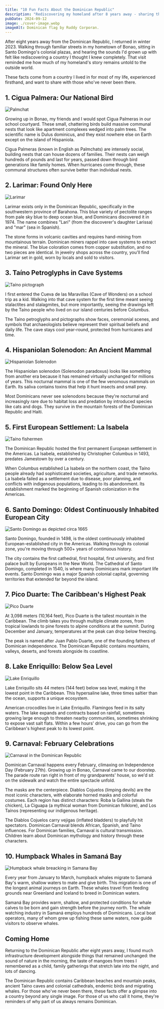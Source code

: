 ```yaml
---
title: "10 Fun Facts About the Dominican Republic"
description: "Rediscovering my homeland after 8 years away - sharing the Dominican Republic through the eyes of someone who grew down there."
pubDate: 2024-09-12
image: ./cover-image.webp
imageAlt: Dominican flag by Ruddy Corporan.
---
```


After eight years away from the Dominican Republic, I returned in winter 2023. Walking through familiar streets in my hometown of Bonao, sitting in Santo Domingo's colonial plazas, and hearing the sounds I'd grown up with felt like rediscovering a country I thought I knew completely. That visit reminded me how much of my homeland's story remains untold to the outside world.

These facts come from a country I lived in for most of my life, experienced firsthand, and want to share with those who've never been there.

## 1. Cigua Palmera: Our National Bird

![Palmchat](./palmchat.webp)

Growing up in Bonao, my friends and I would spot Cigua Palmeras in our school courtyard. These small, chattering birds build massive communal nests that look like apartment complexes wedged into palm trees. The scientific name is Dulus dominicus, and they exist nowhere else on Earth except on the island of Hispaniola.

Cigua Palmeras (known in English as Palmchats) are intensely social, building nests that can house dozens of families. Their nests can weigh hundreds of pounds and last for years, passed down through bird generations like family homes. When hurricanes come through, these communal structures often survive better than individual nests.

## 2. Larimar: Found Only Here

![Larimar](./larimar.webp)

Larimar exists only in the Dominican Republic, specifically in the southwestern province of Barahona. This blue variety of pectolite ranges from pale sky blue to deep ocean blue, and Dominicans discovered it in 1974. The name combines "Lari" (from the discoverer's daughter Larissa) and "mar" (sea in Spanish).

The stone forms in volcanic cavities and requires hand-mining from mountainous terrain. Dominican miners rappel into cave systems to extract the mineral. The blue coloration comes from copper substitution, and no two pieces are identical. In jewelry shops across the country, you'll find Larimar set in gold, worn by locals and sold to visitors.

## 3. Taíno Petroglyphs in Cave Systems

![Taíno pictograph](./taíno-pictographs.webp)

I first entered the Cueva de las Maravillas (Cave of Wonders) on a school trip as a kid. Walking into that cave system for the first time meant seeing stalactites and stalagmites, but more importantly, seeing the drawings left by the Taíno people who lived on our island centuries before Columbus.

The Taíno petroglyphs and pictographs show faces, ceremonial scenes, and symbols that archaeologists believe represent their spiritual beliefs and daily life. The cave stays cool year-round, protected from hurricanes and time.

## 4. Hispaniolan Solenodon: An Ancient Mammal

![Hispaniolan Solenodon](./hispaniolan-solenodon.webp)

The Hispaniolan solenodon (Solenodon paradoxus) looks like something from another era because it has remained virtually unchanged for millions of years. This nocturnal mammal is one of the few venomous mammals on Earth. Its saliva contains toxins that help it hunt insects and small prey.

Most Dominicans never see solenodons because they're nocturnal and increasingly rare due to habitat loss and predation by introduced species like cats and dogs. They survive in the mountain forests of the Dominican Republic and Haiti.

## 5. First European Settlement: La Isabela

![Taíno fishermen](./taino-fishermen.webp)

The Dominican Republic hosted the first permanent European settlement in the Americas. La Isabela, established by Christopher Columbus in 1493, predates Jamestown by over a century.

When Columbus established La Isabela on the northern coast, the Taíno people already had sophisticated societies, agriculture, and trade networks. La Isabela failed as a settlement due to disease, poor planning, and conflicts with indigenous populations, leading to its abandonment. Its establishment marked the beginning of Spanish colonization in the Americas.

## 6. Santo Domingo: Oldest Continuously Inhabited European City

![Santo Domingo as depicted circa 1665](./santo-domingo-1665.webp)

Santo Domingo, founded in 1498, is the oldest continuously inhabited European-established city in the Americas. Walking through its colonial zone, you're moving through 500+ years of continuous history.

The city contains the first cathedral, first hospital, first university, and first palace built by Europeans in the New World. The Cathedral of Santo Domingo, completed in 1540, is where many Dominicans mark important life events. Santo Domingo was a major Spanish colonial capital, governing territories that extended far beyond the island.

## 7. Pico Duarte: The Caribbean's Highest Peak

![Pico Duarte](./pico-duarte.webp)

At 3,098 meters (10,164 feet), Pico Duarte is the tallest mountain in the Caribbean. The climb takes you through multiple climate zones, from tropical lowlands to pine forests to alpine conditions at the summit. During December and January, temperatures at the peak can drop below freezing.

The peak is named after Juan Pablo Duarte, one of the founding fathers of Dominican independence. The Dominican Republic contains mountains, valleys, deserts, and forests alongside its coastline.

## 8. Lake Enriquillo: Below Sea Level

![Lake Enriquillo](./lake-enriquillo.webp)

Lake Enriquillo sits 44 meters (144 feet) below sea level, making it the lowest point in the Caribbean. This hypersaline lake, three times saltier than the ocean, supports a unique ecosystem.

American crocodiles live in Lake Enriquillo. Flamingos feed in its salty waters. The lake expands and contracts based on rainfall, sometimes growing large enough to threaten nearby communities, sometimes shrinking to expose vast salt flats. Within a few hours' drive, you can go from the Caribbean's highest peak to its lowest point.

## 9. Carnaval: February Celebrations

![Carnaval in the Dominican Republic](./carnaval.webp)

Dominican Carnaval happens every February, climaxing on Independence Day (February 27th). Growing up in Bonao, Carnaval came to our doorstep. The parade route ran right in front of my grandparents' house, so we'd sit on the sidewalk and watch the entire spectacle unfold.

The masks are the centerpiece. Diablos Cojuelos (limping devils) are the most iconic characters, with elaborate horned masks and colorful costumes. Each region has distinct characters: Roba la Gallina (steals the chicken), La Ciguapa (a mythical woman from Dominican folklore), and Los Taínos (representing our indigenous heritage).

The Diablos Cojuelos carry vejigas (inflated bladders) to playfully hit spectators. Dominican Carnaval blends African, Spanish, and Taíno influences. For Dominican families, Carnaval is cultural transmission. Children learn about Dominican mythology and history through these characters.

## 10. Humpback Whales in Samaná Bay

![Humpback whale breacking in Samana Bay](./humpback-whale-breaching-samana.webp)

Every year from January to March, humpback whales migrate to Samaná Bay's warm, shallow waters to mate and give birth. This migration is one of the longest animal journeys on Earth. These whales travel from feeding grounds near Greenland and Iceland to breed in Dominican waters.

Samaná Bay provides warm, shallow, and protected conditions for whale calves to be born and gain strength before the journey north. The whale watching industry in Samaná employs hundreds of Dominicans. Local boat operators, many of whom grew up fishing these same waters, now guide visitors to observe whales.

## Coming Home

Returning to the Dominican Republic after eight years away, I found much infrastructure development alongside things that remained unchanged: the sound of nature in the morning, the taste of mangoes from trees I remembered as a child, family gatherings that stretch late into the night, and lots of dancing.

The Dominican Republic contains Caribbean beaches and mountain peaks, ancient Taíno caves and colonial cathedrals, endemic birds and migrating whales. For those who've never been there, these facts offer a glimpse into a country beyond any single image. For those of us who call it home, they're reminders of why part of us always remains Dominican.
